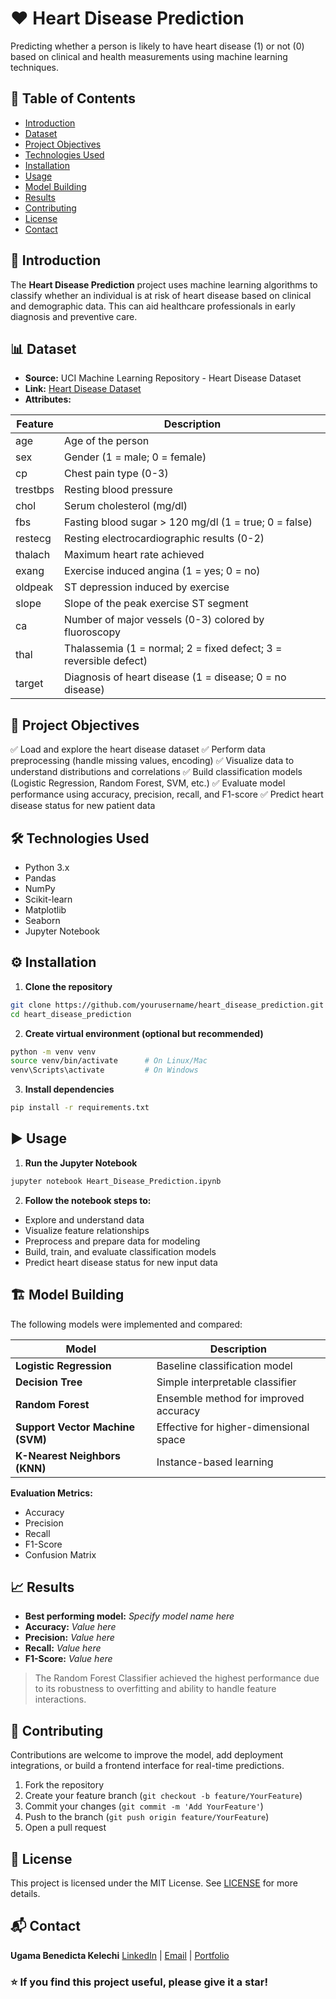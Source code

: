 

# ❤️ Heart Disease Prediction

Predicting whether a person is likely to have heart disease (1) or not (0) based on clinical and health measurements using machine learning techniques.



## 📑 Table of Contents

* [Introduction](#introduction)
* [Dataset](#dataset)
* [Project Objectives](#project-objectives)
* [Technologies Used](#technologies-used)
* [Installation](#installation)
* [Usage](#usage)
* [Model Building](#model-building)
* [Results](#results)
* [Contributing](#contributing)
* [License](#license)
* [Contact](#contact)



## 📝 Introduction

The **Heart Disease Prediction** project uses machine learning algorithms to classify whether an individual is at risk of heart disease based on clinical and demographic data. This can aid healthcare professionals in early diagnosis and preventive care.



## 📊 Dataset

* **Source:** UCI Machine Learning Repository - Heart Disease Dataset
* **Link:** [Heart Disease Dataset]()
* **Attributes:**

| Feature  | Description                                                       |
| -------- | ----------------------------------------------------------------- |
| age      | Age of the person                                                 |
| sex      | Gender (1 = male; 0 = female)                                     |
| cp       | Chest pain type (0-3)                                             |
| trestbps | Resting blood pressure                                            |
| chol     | Serum cholesterol (mg/dl)                                         |
| fbs      | Fasting blood sugar > 120 mg/dl (1 = true; 0 = false)             |
| restecg  | Resting electrocardiographic results (0-2)                        |
| thalach  | Maximum heart rate achieved                                       |
| exang    | Exercise induced angina (1 = yes; 0 = no)                         |
| oldpeak  | ST depression induced by exercise                                 |
| slope    | Slope of the peak exercise ST segment                             |
| ca       | Number of major vessels (0-3) colored by fluoroscopy              |
| thal     | Thalassemia (1 = normal; 2 = fixed defect; 3 = reversible defect) |
| target   | Diagnosis of heart disease (1 = disease; 0 = no disease)          |



## 🎯 Project Objectives

✅ Load and explore the heart disease dataset
✅ Perform data preprocessing (handle missing values, encoding)
✅ Visualize data to understand distributions and correlations
✅ Build classification models (Logistic Regression, Random Forest, SVM, etc.)
✅ Evaluate model performance using accuracy, precision, recall, and F1-score
✅ Predict heart disease status for new patient data



## 🛠️ Technologies Used

* Python 3.x
* Pandas
* NumPy
* Scikit-learn
* Matplotlib
* Seaborn
* Jupyter Notebook



## ⚙️ Installation

1. **Clone the repository**

```bash
git clone https://github.com/yourusername/heart_disease_prediction.git
cd heart_disease_prediction
```

2. **Create virtual environment (optional but recommended)**

```bash
python -m venv venv
source venv/bin/activate      # On Linux/Mac
venv\Scripts\activate         # On Windows
```

3. **Install dependencies**

```bash
pip install -r requirements.txt
```



## ▶️ Usage

1. **Run the Jupyter Notebook**

```bash
jupyter notebook Heart_Disease_Prediction.ipynb
```

2. **Follow the notebook steps to:**

* Explore and understand data
* Visualize feature relationships
* Preprocess and prepare data for modeling
* Build, train, and evaluate classification models
* Predict heart disease status for new input data



## 🏗️ Model Building

The following models were implemented and compared:

| Model                            | Description                            |
| -------------------------------- | -------------------------------------- |
| **Logistic Regression**          | Baseline classification model          |
| **Decision Tree**                | Simple interpretable classifier        |
| **Random Forest**                | Ensemble method for improved accuracy  |
| **Support Vector Machine (SVM)** | Effective for higher-dimensional space |
| **K-Nearest Neighbors (KNN)**    | Instance-based learning                |

**Evaluation Metrics:**

* Accuracy
* Precision
* Recall
* F1-Score
* Confusion Matrix



## 📈 Results

* **Best performing model:** *Specify model name here*
* **Accuracy:** *Value here*
* **Precision:** *Value here*
* **Recall:** *Value here*
* **F1-Score:** *Value here*

> The Random Forest Classifier achieved the highest performance due to its robustness to overfitting and ability to handle feature interactions.



## 🤝 Contributing

Contributions are welcome to improve the model, add deployment integrations, or build a frontend interface for real-time predictions.

1. Fork the repository
2. Create your feature branch (`git checkout -b feature/YourFeature`)
3. Commit your changes (`git commit -m 'Add YourFeature'`)
4. Push to the branch (`git push origin feature/YourFeature`)
5. Open a pull request



## 📄 License

This project is licensed under the MIT License. See [LICENSE](LICENSE) for more details.



## 📬 Contact

**Ugama Benedicta Kelechi**
[LinkedIn](www.linkedin.com/in/ugama-benedicta-kelechi-codergirl-103041300) | [Email](mailto:ugamakelechi@gmail.com) | [Portfolio](#)



### ⭐️ If you find this project useful, please give it a star!

